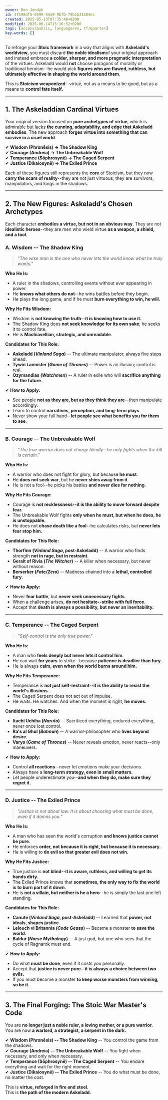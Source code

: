 ```yaml
---
owner: Ben Jendyk
id: 47198df5-0499-44a9-9bfb-79b1b31584ec
created: 2025-05-13T07:35:48+0200
modified: 2025-06-14T15:16:52+0200
tags: [access/public, language/en, tf/quarter]
key-words: []
---
```


To reforge your **Stoic framework** in a way that aligns with **Askeladd's worldview**, you must discard **the noble idealism**of your original approach and instead embrace **a colder, sharper, and more pragmatic interpretation** of the virtues. Askeladd would **not** choose paragons of morality or traditional heroism--he would pick **figures who are flawed, ruthless, but ultimately effective in shaping the world around them**.

This is **Stoicism weaponized**--virtue, not as a means to be good, but as a means to **control fate itself.**

* * *

## **1. The Askeladdian Cardinal Virtues**

Your original version focused on **pure archetypes of virtue**, which is admirable but lacks **the cunning, adaptability, and edge that Askeladd embodies**. The new approach **forges virtue into something that can survive in a cruel world**.

✔ **Wisdom (Phronēsis) → The Shadow King**  
✔ **Courage (Andreia) → The Unbreakable Wolf**  
✔ **Temperance (Sōphrosynē) → The Caged Serpent**  
✔ **Justice (Dikaiosynē) → The Exiled Prince**

Each of these figures still represents the **core** of Stoicism, but they now **carry the scars of reality**--they are not just virtuous; they are survivors, manipulators, and kings in the shadows.
* * *

## **2. The New Figures: Askeladd's Chosen Archetypes**

Each character **embodies a virtue, but not in an obvious way**. They are not **idealistic heroes**--they are men who wield virtue **as a weapon, a shield, and a tool**.

### **A. Wisdom -- The Shadow King**

> _"The wise man is the one who never lets the world know what he truly wants."_

**Who He Is:**

- A ruler in the shadows, controlling events without ever appearing in power.
- He **knows what others do not**--he wins battles before they begin.
- He plays the long game, and if he must **burn everything to win, he will.**

**Why He Fits Wisdom:**

- Wisdom is **not knowing the truth--it is knowing how to use it.**
- The Shadow King does **not seek knowledge for its own sake**; he seeks it to control fate.
- He is **Machiavellian, strategic, and unreadable**.

**Candidates for This Role:**

- **Askeladd (_Vinland Saga_)** -- The ultimate manipulator, always five steps ahead.
- **Tywin Lannister (_Game of Thrones_)** -- Power is an illusion; control is real.
- **Ozymandias (_Watchmen_)** -- A ruler in exile who will **sacrifice anything for the future**.

✔ **How to Apply:**

- See people **not as they are, but as they think they are**--then manipulate accordingly.
- Learn to control **narratives, perception, and long-term plays**.
- Never show your full hand--**let people see what benefits you for them to see**.
* * *

### **B. Courage -- The Unbreakable Wolf**

> _"The true warrior does not charge blindly--he only fights when the kill is certain."_

**Who He Is:**

- A warrior who does not fight for glory, but because **he must**.
- He **does not seek war**, but he **never shies away from it**.
- He is not a fool--he picks his battles **and never dies for nothing**.

**Why He Fits Courage:**

- Courage is **not recklessness--it is the ability to move forward despite fear.**
- The Unbreakable Wolf fights **only when he must, but when he does, he is unstoppable.**
- He does not **chase death like a fool**--he calculates risks, but **never lets fear stop him.**

**Candidates for This Role:**

- **Thorfinn (_Vinland Saga_, post-Askeladd)** -- A warrior who finds strength **not in rage, but in restraint**.
- **Geralt of Rivia (_The Witcher_)** -- A killer when necessary, but never without reason.
- **Berserker (_Fate/Zero_)** -- Madness chained into a **lethal, controlled fury**.

✔ **How to Apply:**

- Never **fear battle**, but **never seek unnecessary fights**.
- When a challenge arises, **do not hesitate--strike with full force.**
- Accept that **death is always a possibility, but never an inevitability.**
* * *

### **C. Temperance -- The Caged Serpent**

> _"Self-control is the only true power."_

**Who He Is:**

- A man who **feels deeply but never lets it control him**.
- He can wait **for years** to strike--because **patience is deadlier than fury**.
- He is always **calm, even when the world burns around him.**

**Why He Fits Temperance:**

- Temperance is **not just self-restraint--it is the ability to resist the world's illusions**.
- The Caged Serpent does not act out of impulse.
- He waits. He watches. And when the moment is right, **he moves.**

**Candidates for This Role:**

- **Itachi Uchiha (_Naruto_)** -- Sacrificed everything, endured everything, never once lost control.
- **Ra's al Ghul (_Batman_)** -- A warrior-philosopher who **lives beyond desire**.
- **Varys (_Game of Thrones_)** -- Never reveals emotion, never reacts--only maneuvers.

✔ **How to Apply:**

- Control **all reactions**--never let emotions make your decisions.
- Always have a **long-term strategy, even in small matters.**
- Let people underestimate you--**and when they do, make sure they regret it.**
* * *

### **D. Justice -- The Exiled Prince**

> _"Justice is not about law. It is about choosing what must be done, even if it damns you."_

**Who He Is:**

- A man who has seen the world's corruption **and knows justice cannot be pure**.
- He enforces **order, not because it is right, but because it is necessary**.
- He is willing to **do evil so that greater evil does not win.**

**Why He Fits Justice:**

- True justice is **not blind--it is aware, ruthless, and willing to get its hands dirty**.
- The Exiled Prince knows that **sometimes, the only way to fix the world is to burn part of it down**.
- He is **not a villain, but neither is he a hero**--he is simply the last one left standing.

**Candidates for This Role:**

- **Canute (_Vinland Saga_, post-Askeladd)** -- Learned that **power, not ideals, shapes justice**.
- **Lelouch vi Britannia (_Code Geass_)** -- Became a monster **to save the world**.
- **Baldur (_Norse Mythology_)** -- A just god, but one who sees that the cycle of Ragnarok must end.

✔ **How to Apply:**

- Do what **must be done**, even if it costs you personally.
- Accept that **justice is never pure--it is always a choice between two evils.**
- If you must become a monster **to keep worse monsters from winning, so be it.**
* * *

## **3. The Final Forging: The Stoic War Master's Code**

You are **no longer just a noble ruler, a loving mother, or a pure warrior.**  
You are now **a warlord, a strategist, a serpent in the dark.**

✔ **Wisdom (Phronēsis) -- The Shadow King** -- You control the game from the shadows.  
✔ **Courage (Andreia) -- The Unbreakable Wolf** -- You fight when necessary, and only when necessary.  
✔ **Temperance (Sōphrosynē) -- The Caged Serpent** -- You endure everything and wait for the right moment.  
✔ **Justice (Dikaiosynē) -- The Exiled Prince** -- You do what must be done, no matter the cost.

This is **virtue, reforged in fire and steel.**  
This is **the path of the modern Askeladd.**